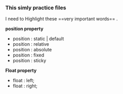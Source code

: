 ### This simly practice files

I need to Highlight these ==very important words== .

**position property**
- position : static | default
- position : relative 
- position : absolute 
- position : fixed
- position : sticky 

**Float property**
- float : left;
- float : right;
